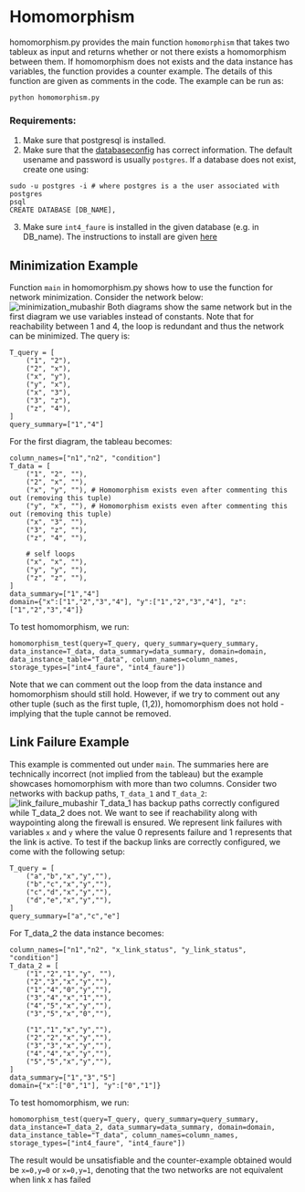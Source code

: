 # Homomorphism
homomorphism.py provides the main function `homomorphism` that takes two tableux as input and returns whether or not there exists a homomorphism between them. If homomorphism does not exists and the data instance has variables, the function provides a counter example. The details of this function are given as comments in the code. The example can be run as:

`python homomorphism.py`

### Requirements:
1. Make sure that postgresql is installed.
2. Make sure that the [databaseconfig](https://github.com/ravel-net/pyotr/blob/cleanup/databaseconfig.py) has correct information. The default usename and password is usually `postgres`. If a database does not exist, create one using:
```
sudo -u postgres -i # where postgres is a the user associated with postgres
psql
CREATE DATABASE [DB_NAME],
```
3. Make sure `int4_faure` is installed in the given database (e.g. in DB_name). The instructions to install are given [here](https://github.com/ravel-net/pyotr/blob/cleanup/Backend/storage/dataypes/int_faure/README.md) 

## Minimization Example
Function `main` in homomorphism.py shows how to use the function for network minimization. Consider the network below:
![minimization_mubashir](https://user-images.githubusercontent.com/61048625/180695608-45a47a19-2883-465e-b190-153b9833d4f1.jpeg)
Both diagrams show the same network but in the first diagram we use variables instead of constants. Note that for reachability between 1 and 4, the loop is redundant and thus the network can be minimized.
The query is:
```
T_query = [
	("1", "2"),
	("2", "x"),
	("x", "y"),
	("y", "x"),
	("x", "3"),
	("3", "z"),
	("z", "4"),
]
query_summary=["1","4"] 
```
For the first diagram, the tableau becomes:
```
column_names=["n1","n2", "condition"]
T_data = [
	("1", "2", ""),
	("2", "x", ""),
	("x", "y", ""), # Homomorphism exists even after commenting this out (removing this tuple)
	("y", "x", ""), # Homomorphism exists even after commenting this out (removing this tuple)
	("x", "3", ""),
	("3", "z", ""), 
	("z", "4", ""),

	# self loops
	("x", "x", ""),
	("y", "y", ""),
	("z", "z", ""),
]	
data_summary=["1","4"]
domain={"x":["1","2","3","4"], "y":["1","2","3","4"], "z":["1","2","3","4"]}
```
To test homomorphism, we run:

`homomorphism_test(query=T_query, query_summary=query_summary, data_instance=T_data, data_summary=data_summary, domain=domain, data_instance_table="T_data", column_names=column_names, storage_types=["int4_faure", "int4_faure"])`

Note that we can comment out the loop from the data instance and homomorphism should still hold. However, if we try to comment out any other tuple (such as the first tuple, (1,2)), homomorphism does not hold - implying that the tuple cannot be removed.

## Link Failure Example
This example is commented out under `main`. The summaries here are technically incorrect (not implied from the tableau) but the example showcases homomorphism with more than two columns. Consider two networks with backup paths, `T_data_1` and `T_data_2`:
![link_failure_mubashir](https://user-images.githubusercontent.com/61048625/180696588-18a9a44b-b0d7-4491-b1f3-92c19aa8009f.jpeg)
T_data_1 has backup paths correctly configured while T_data_2 does not. We want to see if reachability along with waypointing along the firewall is ensured. We represent link failures with variables `x` and `y` where the value 0 represents failure and 1 represents that the link is active. To test if the backup links are correctly configured, we come with the following setup:
```
T_query = [
	("a","b","x","y",""),
	("b","c","x","y",""),
	("c","d","x","y",""),
	("d","e","x","y",""),
]
query_summary=["a","c","e"]
```
For T_data_2 the data instance becomes:
```
column_names=["n1","n2", "x_link_status", "y_link_status", "condition"]
T_data_2 = [
	("1","2","1","y", ""),
	("2","3","x","y",""),
	("1","4","0","y",""),
	("3","4","x","1",""),
	("4","5","x","y",""),
	("3","5","x","0",""),

	("1","1","x","y",""),
	("2","2","x","y",""),
	("3","3","x","y",""),
	("4","4","x","y",""),
	("5","5","x","y",""),
]
data_summary=["1","3","5"]
domain={"x":["0","1"], "y":["0","1"]}
```
To test homomorphism, we run:

`homomorphism_test(query=T_query, query_summary=query_summary, data_instance=T_data_2, data_summary=data_summary, domain=domain, data_instance_table="T_data", column_names=column_names, storage_types=["int4_faure", "int4_faure"])`

The result would be unsatisfiable and the counter-example obtained would be `x=0,y=0` or `x=0,y=1`, denoting that the two networks are not equivalent when link x has failed
